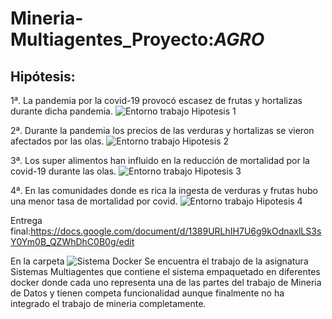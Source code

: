# Mineria-Multiagentes_Proyecto:_AGRO_

## Hipótesis:

  1ª. La pandemia por la covid-19 provocó escasez de frutas y hortalizas durante dicha pandemia.
  ![Entorno trabajo Hipotesis 1](https://github.com/DiegoSM1998/MineriaMultiagentesAGRO/tree/main/Hipotesis1)

  2ª. Durante la pandemia los precios de las verduras y hortalizas se vieron afectados por las olas.
  ![Entorno trabajo Hipotesis 2](https://github.com/DiegoSM1998/MineriaMultiagentesAGRO/tree/main/Hipotesis%202)

  3ª. Los super alimentos han influido en la reducción de mortalidad por la covid-19 durante las olas.
  ![Entorno trabajo Hipotesis 3](https://github.com/DiegoSM1998/MineriaMultiagentesAGRO/tree/main/Hipotesis%203)

  4ª. En las comunidades donde es rica la ingesta de verduras y frutas hubo una menor tasa de mortalidad por covid. 
  ![Entorno trabajo Hipotesis 4](https://github.com/DiegoSM1998/MineriaMultiagentesAGRO/tree/main/Hipotesis4)
  
  Entrega final:https://docs.google.com/document/d/1389URLhIH7U6g9kOdnaxlLS3sY0Ym0B_QZWhDhC0B0g/edit
  
  En la carpeta ![Sistema Docker](https://github.com/DiegoSM1998/MineriaMultiagentesAGRO/tree/main/SistemaDocker) Se encuentra el trabajo de la asignatura Sistemas Multiagentes que contiene el sistema empaquetado en diferentes docker donde cada uno representa una de las partes del trabajo de Mineria de Datos y tienen competa funcionalidad aunque finalmente no ha integrado el trabajo de mineria completamente.
  
